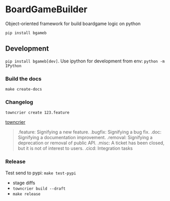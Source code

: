 # BoardGameBuilder

Object-oriented framework for build boardgame logic on python

`pip install bgameb`

## Development

`pip install bgameb[dev]`. Use ipython for development from env: `python -m IPython`

### Build the docs

`make create-docs`

### Changelog

`towncrier create 123.feature`

[towncrier](https://pypi.org/project/towncrier/)

> .feature: Signifying a new feature.
> .bugfix: Signifying a bug fix.
> .doc: Signifying a documentation improvement.
> .removal: Signifying a deprecation or removal of public API.
> .misc: A ticket has been closed, but it is not of interest to users.
> .cicd: Integration tasks

### Release

Test send to pypi: `make test-pypi`

- stage diffs
- `towncrier build --draft`
- `make release`
